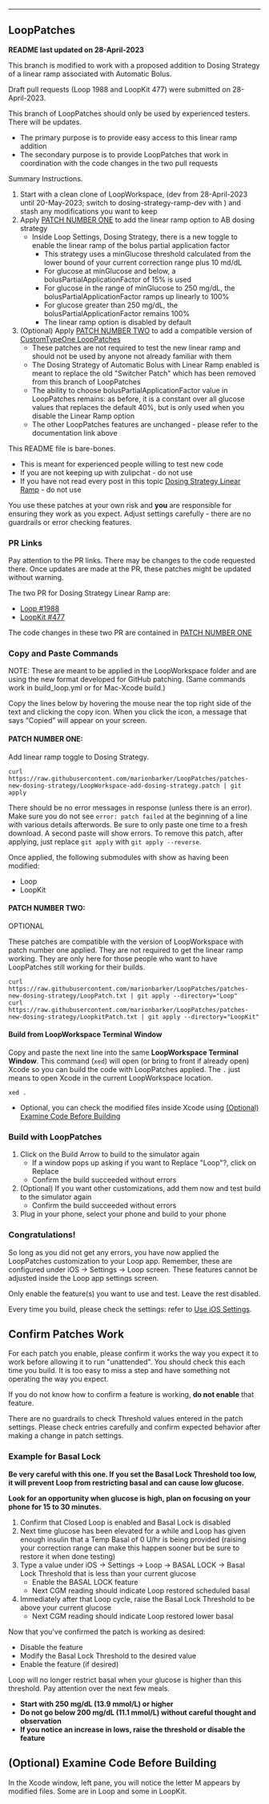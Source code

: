 ***
## LoopPatches

**README last updated on 28-April-2023**

This branch is modified to work with a proposed addition to Dosing Strategy of a linear ramp associated with Automatic Bolus.

Draft pull requests (Loop 1988 and LoopKit 477) were submitted on 28-April-2023.

This branch of LoopPatches should only be used by experienced testers. There will be updates.

* The primary purpose is to provide easy access to this linear ramp addition
* The secondary purpose is to provide LoopPatches that work in coordination with the code changes in the two pull requests

Summary Instructions.

1. Start with a clean clone of LoopWorkspace, (dev from 28-April-2023 until 20-May-2023; switch to dosing-strategy-ramp-dev with ) and stash any modifications you want to keep
2. Apply [PATCH NUMBER ONE](#patch-number-one) to add the linear ramp option to AB dosing strategy
    * Inside Loop Settings, Dosing Strategy, there is a new toggle to enable the linear ramp of the bolus partial application factor
        * This strategy uses a minGlucose threshold calculated from the lower bound of your current correction range plus 10 md/dL
        * For glucose at minGlucose and below, a bolusPartialApplicationFactor of 15% is used
        * For glucose in the range of minGlucose to 250 mg/dL, the bolusPartialApplicationFactor ramps up linearly to 100%
        * For glucose greater than 250 mg/dL, the bolusPartialApplicationFactor remains 100%
        * The linear ramp option is disabled by default
3. (Optional) Apply [PATCH NUMBER TWO](#patch-number-two) to add a compatible version of [CustomTypeOne LoopPatches](https://www.loopandlearn.org/custom-type-one-loop-patches)
    * These patches are not required to test the new linear ramp and should not be used by anyone not already familiar with them
    * The Dosing Strategy of Automatic Bolus with Linear Ramp enabled is meant to replace the old "Switcher Patch" which has been removed from this branch of LoopPatches
    * The ability to choose bolusPartialApplicationFactor value in LoopPatches remains: as before, it is a constant over all glucose values that replaces the default 40%, but is only used when you disable the Linear Ramp option
    * The other LoopPatches features are unchanged - please refer to the documentation link above

This README file is bare-bones.

* This is meant for experienced people willing to test new code
* If you are not keeping up with zulipchat - do not use
* If you have not read every post in this topic [Dosing Strategy Linear Ramp](https://loop.zulipchat.com/#narrow/stream/144182-development/topic/Dosing.20Strategy.20Linear.20Ramp) - do not use

You use these patches at your own risk and **you** are responsible for ensuring they work as you expect. Adjust settings carefully - there are no guardrails or error checking features.

### PR Links

Pay attention to the PR links. There may be changes to the code requested there. Once updates are made at the PR, these patches might be updated without warning.

The two PR for Dosing Strategy Linear Ramp are:

* [Loop #1988](https://github.com/LoopKit/Loop/pull/1988)
* [LoopKit #477](https://github.com/LoopKit/LoopKit/pull/477)

The code changes in these two PR are contained in [PATCH NUMBER ONE](#patch-number-one)

### Copy and Paste Commands

NOTE: These are meant to be applied in the LoopWorkspace folder and are using the new format developed for GitHub patching. (Same commands work in build_loop.yml or for Mac-Xcode build.)

Copy the lines below by hovering the mouse near the top right side of the text and clicking the copy icon. When you click the icon, a message that says “Copied” will appear on your screen.

#### PATCH NUMBER ONE:

Add linear ramp toggle to Dosing Strategy.

```
curl https://raw.githubusercontent.com/marionbarker/LoopPatches/patches-new-dosing-strategy/LoopWorkspace-add-dosing-strategy.patch | git apply
```

There should be no error messages in response (unless there is an error). Make sure you do not see `error: patch failed` at the beginning of a line with various details afterwords. Be sure to only paste one time to a fresh download. A second paste will show errors. To remove this patch, after applying, just replace `git apply` with `git apply --reverse`.

Once applied, the following submodules with show as having been modified:

* Loop
* LoopKit

#### PATCH NUMBER TWO:

OPTIONAL

These patches are compatible with the version of LoopWorkspace with patch number one applied. They are not required to get the linear ramp working. They are only here for those people who want to have LoopPatches still working for their builds.

```
curl https://raw.githubusercontent.com/marionbarker/LoopPatches/patches-new-dosing-strategy/LoopPatch.txt | git apply --directory="Loop"
curl https://raw.githubusercontent.com/marionbarker/LoopPatches/patches-new-dosing-strategy/LoopkitPatch.txt | git apply --directory="LoopKit"
```


#### Build from LoopWorkspace Terminal Window

Copy and paste the next line into the same **LoopWorkspace Terminal Window**. This command (`xed`) will open (or bring to front if already open) Xcode so you can build the code with LoopPatches applied. The `.` just means to open Xcode in the current LoopWorkspace location.

```
xed .
```

* Optional, you can check the modified files inside Xcode using [(Optional) Examine Code Before Building](#optional-examine-code-before-building)


### Build with LoopPatches

1. Click on the Build Arrow to build to the simulator again
    * If a window pops up asking if you want to Replace "Loop"?, click on Replace
    * Confirm the build succeeded without errors
1. (Optional) If you want other customizations, add them now and test build to the simulator again
    * Confirm the build succeeded without errors
1. Plug in your phone, select your phone and build to your phone

### Congratulations!

So long as you did not get any errors, you have now applied the LoopPatches customization to your Loop app. Remember, these are configured under iOS -> Settings -> Loop screen. These features cannot be adjusted inside the Loop app settings screen.

Only enable the feature(s) you want to use and test. Leave the rest disabled.

Every time you build, please check the settings: refer to [Use iOS Settings](#use-ios-settings).

## Confirm Patches Work

For each patch you enable, please confirm it works the way you expect it to work before allowing it to run "unattended". You should check this each time you build. It is too easy to miss a step and have something not operating the way you expect.

If you do not know how to confirm a feature is working, **do not enable** that feature.

There are no guardrails to check Threshold values entered in the patch settings. Please check entries carefully and confirm expected behavior after making a change in patch settings.

### Example for Basal Lock

**Be very careful with this one. If you set the Basal Lock Threshold too low, it will prevent Loop from restricting basal and can cause low glucose.**

**Look for an opportunity when glucose is high, plan on focusing on your phone for 15 to 30 minutes.**

1. Confirm that Closed Loop is enabled and Basal Lock is disabled
1. Next time glucose has been elevated for a while and Loop has given enough insulin that a Temp Basal of 0 U/hr is being provided (raising your correction range can make this happen sooner but be sure to restore it when done testing)
1. Type a value under iOS -> Settings -> Loop -> BASAL LOCK -> Basal Lock Threshold that is less than your current glucose
    * Enable the BASAL LOCK feature
    * Next CGM reading should indicate Loop restored scheduled basal
1. Immediately after that Loop cycle, raise the Basal Lock Threshold to be above your current glucose
    * Next CGM reading should indicate Loop restored lower basal

Now that you've confirmed the patch is working as desired:

* Disable the feature
* Modify the Basal Lock Threshold to the desired value
* Enable the feature (if desired)

Loop will no longer restrict basal when your glucose is higher than this threshold. Pay attention over the next few meals.

* **Start with 250 mg/dL (13.9 mmol/L) or higher**
* **Do not go below 200 mg/dL (11.1 mmol/L) without careful thought and observation**
* **If you notice an increase in lows, raise the threshold or disable the feature**

## (Optional) Examine Code Before Building

In the Xcode window, left pane, you will notice the letter M appears by modified files. Some are in Loop and some in LoopKit.

